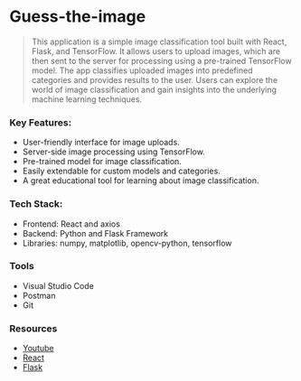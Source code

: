# Guess-the-image

> This application is a simple image classification tool built with React, Flask, and TensorFlow. It allows users to upload images,
  which are then sent to the server for processing using a pre-trained TensorFlow model. The app classifies uploaded images into predefined
  categories and provides results to the user. Users can explore the world of image classification and gain insights into the underlying
  machine learning techniques.

### Key Features:

  * User-friendly interface for image uploads.  
  * Server-side image processing using TensorFlow.
  * Pre-trained model for image classification.
  * Easily extendable for custom models and categories.
  * A great educational tool for learning about image classification.

### Tech Stack:

  * Frontend: React and axios
  * Backend: Python and Flask Framework
  * Libraries: numpy, matplotlib, opencv-python, tensorflow


### Tools

  * Visual Studio Code
  * Postman
  * Git

### Resources

  * [Youtube][youtube]
  * [React][react]
  * [Flask][flask]


[youtube]:https://www.youtube.com/watch?v=t0EzVCvQjGE&t=1s
[react]:https://legacy.reactjs.org/docs/getting-started.html
[flask]:https://www.tutorialspoint.com/flask/index.htm
